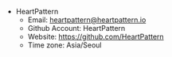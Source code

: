 - HeartPattern
  - Email: heartpattern@heartpattern.io
  - Github Account: HeartPattern
  - Website: https://github.com/HeartPattern
  - Time zone: Asia/Seoul